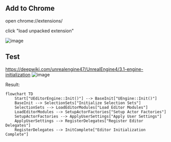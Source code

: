 ## Add to Chrome
open  chrome://extensions/

click "load unpacked extension"

![image](https://github.com/user-attachments/assets/41257e46-0056-412d-a326-b996ed9d817d)


## Test
https://deepwiki.com/unrealengine47/UnrealEngine4/3.1-engine-initialization
![image](https://github.com/user-attachments/assets/7f60fe9c-605d-4997-84bb-b9d273caf8e9)

Result:
```mermaid
flowchart TD
    Start["UEditorEngine::Init()"] --> BaseInit["UEngine::Init()"]
    BaseInit --> SelectionSets["Initialize Selection Sets"]
    SelectionSets --> LoadEditorModules["Load Editor Modules"]
    LoadEditorModules --> SetupActorFactories["Setup Actor Factories"]
    SetupActorFactories --> ApplyUserSettings["Apply User Settings"]
    ApplyUserSettings --> RegisterDelegates["Register Editor Delegates"]
    RegisterDelegates --> InitComplete["Editor Initialization Complete"]
```

